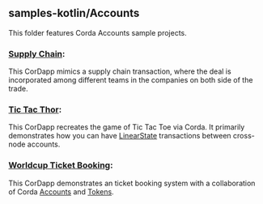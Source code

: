 ## samples-kotlin/Accounts

This folder features Corda Accounts sample projects.

### [Supply Chain](./supplychain):
This CorDapp mimics a supply chain transaction, where the deal is incorporated among different teams in the companies on both side of the trade.

### [Tic Tac Thor](./tictacthor):
This CorDapp recreates the game of Tic Tac Toe via Corda. It primarily demonstrates how you can have [LinearState](https://docs.corda.net/docs/corda-os/api-states.html#linearstate) transactions between cross-node accounts.  


### [Worldcup Ticket Booking](./worldcupticketbooking):
This CorDapp demonstrates an ticket booking system with a collaboration of Corda [Accounts](https://training.corda.net/libraries/accounts-lib/) and [Tokens](https://training.corda.net/libraries/tokens-sdk/). 

